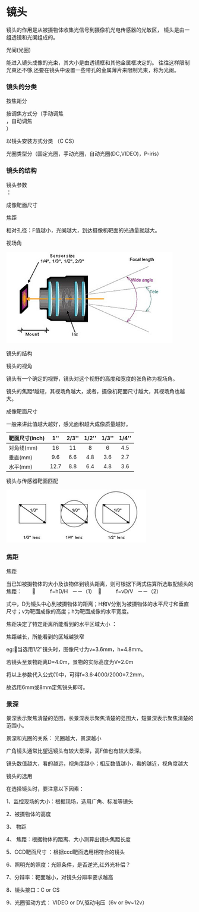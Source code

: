 # 镜头

镜头的作用是从被摄物体收集光信号到摄像机光电传感器的光敏区， 镜头是由一组透镜和光阑组成的。

光阑\(光圈\)

能进入镜头成像的光束，其大小是由透镜框和其他金属框决定的。 往往这样限制光束还不够,还要在镜头中设置一些带孔的金属薄片来限制光束，称为光阑。

### 镜头的分类

按焦距分

按调焦方式分（手动调焦  
，自动调焦  
）

以镜头安装方式分类 （C  CS）

光圈类型分（固定光圈，手动光圈，自动光圈\(DC,VIDEO\)，P-iris）

### 镜头的结构

镜头参数  
：

成像靶面尺寸

焦距

相对孔径：F值越小，光阑越大，到达摄像机靶面的光通量就越大。

视场角

![](/assets/镜头的结构.jpg)

镜头的结构

镜头的视角

镜头有一个确定的视野，镜头对这个视野的高度和宽度的张角称为视场角。

镜头的焦距f越短，其视场角越大，或者，摄像机靶面尺寸越大，其视场角也越大。

成像靶面尺寸

一般来讲此值越大越好，感光面积越大成像质量越好。

| 靶面尺寸\(inch\) | 1'' | 2/3'' | 1/2'' | 1/3'' | 1/4'' |
| :--- | :---: | :---: | :---: | :---: | :---: |
| 对角线\(mm\) | 16 | 11 | 8 | 6 | 4.5 |
| 垂直\(mm\) | 9.6 | 6.6 | 4.8 | 3.6 | 2.7 |
| 水平\(mm\) | 12.7 | 8.8 | 6.4 | 4.8 | 3.6 |

镜头与传感器靶面匹配

![](/assets/镜头与图像传感器靶面尺寸匹配.jpg)



### 焦距

焦距

当已知被摄物体的大小及该物体到镜头距离，则可根据下两式估算所选取配镜头的焦距：                 f=hD/H   －－（1）            f=vD/V   －－（2）

式中，D为镜头中心到被摄物体的距离；H和V分别为被摄物体的水平尺寸和垂直尺寸；v为靶面成像的高度；h为靶面成像的水平宽度。       

焦距决定了特定距离所能看到的水平区域大小 ：

焦距越长，所能看到的区域越狭窄

eg:当选用1/2″镜头时，图像尺寸为v=3.6mm，h=4.8mm。

若镜头至景物距离D=4.0m，景物的实际高度为V=2.0m　　

将以上参数代入公式\(1\)中，可得f=3.6·4000/2000=7.2mm，

故选用6mm或8mm定焦镜头即可。



### 景深

景深表示聚焦清楚的范围，长景深表示聚焦清楚的范围大，短景深表示聚焦清楚的范围小。

景深和光圈的关系： 光圈越大，景深越小

广角镜头通常比望远镜头有较大景深，高F值也有较大景深。

镜头数值越大，看的越远，视角度越小；相反数值越小，看的越近，视角度越大



镜头的选用

在选择镜头时，要注意以下因素：

1、监控现场的大小：根据现场，选用广角、标准等镜头

   2、被摄物体的高度

   3、 物距

   4、 焦距：根据物体的距离、大小测算出镜头焦距长度

   5、CCD靶面尺寸 ：根据ccd靶面选用相符合的镜头

   6、照明光的照度：光照条件，是否逆光,红外光补偿？

   7、分辩率：靶面越小，对镜头分辩率要求越高

   8、镜头接口：C or CS

   9、光圈驱动方式： VIDEO or DV,驱动电压（6v or 9v~12v）










